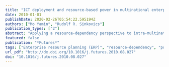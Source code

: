 ```yaml
---
title: "ICT deployment and resource-based power in multinational enterprises"
date: 2010-01-01
publishDate: 2020-02-26T05:54:22.595194Z
authors: ["Mo Yamin", "Rudolf R. Sinkovics"]
publication_types: ["2"]
abstract: "Applying a resource-dependency perspective to intra-multinational enterprise (MNE) power [53,54], this paper examines the effect of the deployment of advanced ICT and particularly the implementation of enterprise resource planning (ERP) systems. Although subsidiaries in the multinational do not have authority-based or ‘structural’ power with respect to key strategic decisions [6,16], they may have ‘resource-based’ power in the form of knowledge and capabilities that is of value to the multinational as a whole. Business network analysis highlights the ‘invisibility’ of the external networks (often in the host country) to the upper echelons in the multinational through which valuable subsidiary knowledge and capabilities develop. It points out that this ‘invisibility’ undermines the headquarters’ ability to control the subsidiary [3,28,36,42,68,72]. In this paper we argue that the deployment of ERP undermines the resource base of subsidiary power and thus helps to restore greater central authority in the MNE. The paper reports findings from studies in twelve MNEs which have implemented ERP and points out that from the perspective of subsidiary managers a key effect of ERP deployment is the reduction in their autonomy. This may have significant adverse implications for the futures of the MNE as a federative organizational form and the legitimacy of MNE operations abroad."
featured: false
publication: "*Futures*"
tags: ["Enterprise resource planning (ERP)", "resource-dependency", "power", "embeddedness", "legitimacy", "visibility", "ICT", "ERP", "MNE", "multinational enterprise"]
url_pdf: "http://dx.doi.org/10.1016/j.futures.2010.08.027"
doi: "10.1016/j.futures.2010.08.027"
---
```


